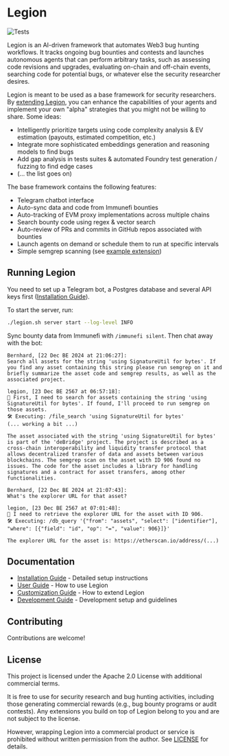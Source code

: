 # Legion

![Tests](https://github.com/muellerberndt/Legion/actions/workflows/tests.yml/badge.svg)

Legion is an AI-driven framework that automates Web3 bug hunting workflows. It tracks ongoing bug bounties and contests and launches autonomous agents that can perform arbitrary tasks, such as assessing code revisions and upgrades, evaluating on-chain and off-chain events, searching code for potential bugs, or whatever else the security researcher desires. 

Legion is meant to be used as a base framework for security researchers. By [extending Legion](docs/customization.md), you can enhance the capabilities of your agents and implement your own "alpha" strategies that you might not be willing to share. Some ideas:

- Intelligently prioritize targets using code complexity analysis & EV estimation (payouts, estimated competition, etc.)
- Integrate more sophisticated embeddings generation and reasoning models to find bugs
- Add gap analysis in tests suites & automated Foundry test generation / fuzzing to find edge cases
- (... the list goes on)

The base framework contains the following features:

- Telegram chatbot interface
- Auto-sync data and code from Immunefi bounties
- Auto-tracking of EVM proxy implementations across multiple chains
- Search bounty code using regex & vector search
- Auto-review of PRs and commits in GitHub repos associated with bounties
- Launch agents on demand or schedule them to run at specific intervals
- Simple semgrep scanning (see [example extension](extensions/examples/simple_semgrep.py))

## Running Legion

You need to set up a Telegram bot, a Postgres database and several API keys first ([Installation Guide](docs/installation.md)).

To start the server, run:

```bash
./legion.sh server start --log-level INFO
```

Sync bounty data from Immunefi with `/immunefi silent`. Then chat away with the bot:

```
Bernhard, [22 Dec BE 2024 at 21:06:27]:
Search all assets for the string 'using SignatureUtil for bytes'. If you find any asset containing this string please run semgrep on it and briefly summarize the asset code and semgrep results, as well as the associated project.

legion, [23 Dec BE 2567 at 06:57:18]:
🤔 First, I need to search for assets containing the string 'using SignatureUtil for bytes'. If found, I'll proceed to run semgrep on those assets.
🛠️ Executing: /file_search 'using SignatureUtil for bytes'
(... working a bit ...)

The asset associated with the string 'using SignatureUtil for bytes' is part of the 'deBridge' project. The project is described as a cross-chain interoperability and liquidity transfer protocol that allows decentralized transfer of data and assets between various blockchains. The semgrep scan on the asset with ID 906 found no issues. The code for the asset includes a library for handling signatures and a contract for asset transfers, among other functionalities.

Bernhard, [22 Dec BE 2024 at 21:07:43]:
What's the explorer URL for that asset?

legion, [23 Dec BE 2567 at 07:01:48]:
🤔 I need to retrieve the explorer URL for the asset with ID 906.
🛠️ Executing: /db_query '{"from": "assets", "select": ["identifier"], "where": [{"field": "id", "op": "=", "value": 906}]}'

The explorer URL for the asset is: https://etherscan.io/address/(...)
```

## Documentation

- [Installation Guide](docs/installation.md) - Detailed setup instructions
- [User Guide](docs/user_guide.md) - How to use Legion
- [Customization Guide](docs/customization.md) - How to extend Legion
- [Development Guide](docs/development.md) - Development setup and guidelines

## Contributing

Contributions are welcome!

## License

This project is licensed under the Apache 2.0 License with additional commercial terms. 

It is free to use for security research and bug hunting activities, including those generating commercial rewards (e.g., bug bounty programs or audit contests). Any extensions you build on top of Legion belong to you and are not subject to the license.

However, wrapping Legion into a commercial product or service is prohibited without written permission from the author. See [LICENSE](LICENSE.txt) for details.
 
